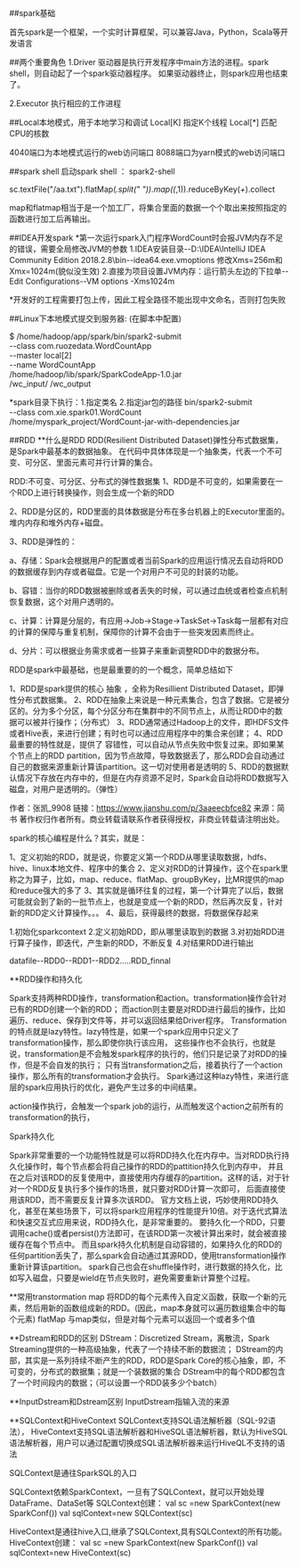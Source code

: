 ##spark基础

首先spark是一个框架，一个实时计算框架，可以兼容Java，Python，Scala等开发语言

##两个重要角色
1.Driver
驱动器是执行开发程序中main方法的进程。spark shell，则自动起了一个spark驱动器程序。
如果驱动器终止，则spark应用也结束了。

2.Executor
执行相应的工作进程

##Local本地模式，用于本地学习和调试
Local[K] 指定K个线程
Local[*] 匹配CPU的核数

4040端口为本地模式运行的web访问端口
8088端口为yarn模式的web访问端口

##spark shell
启动spark shell ： spark2-shell

 sc.textFile("/aa.txt").flatMap(_.split(" ")).map((_,1)).reduceByKey(_+_).collect
 
 map和flatmap相当于是一个加工厂，将集合里面的数据一个个取出来按照指定的函数进行加工后再输出。
 
##IDEA开发spark
*第一次运行spark入门程序WordCount时会报JVM内存不足的错误，需要全局修改JVM的参数
 1.IDEA安装目录--D:\IDEA\IntelliJ IDEA Community Edition 2018.2.8\bin--idea64.exe.vmoptions
 修改Xms=256m和Xmx=1024m(貌似没生效)
 2.直接为项目设置JVM内存：运行箭头左边的下拉单--Edit Configurations--VM options -Xms1024m
 
*开发好的工程需要打包上传，因此工程全路径不能出现中文命名，否则打包失败
 
##Linux下本地模式提交到服务器: (在脚本中配置)

$ /home/hadoop/app/spark/bin/spark2-submit \
--class com.ruozedata.WordCountApp \
--master local[2] \
--name WordCountApp \
/home/hadoop/lib/spark/SparkCodeApp-1.0.jar \
/wc_input/ /wc_output


*spark目录下执行：1.指定类名 2.指定jar包的路径
bin/spark2-submit \
--class com.xie.spark01.WordCount \
/home/myspark_project/WordCount-jar-with-dependencies.jar

##RDD
**什么是RDD
RDD(Resilient Distributed Dataset)弹性分布式数据集，是Spark中最基本的数据抽象。
在代码中具体体现是一个抽象类，代表一个不可变、可分区、里面元素可并行计算的集合。

RDD:不可变、可分区、分布式的弹性数据集
1、RDD是不可变的，如果需要在一个RDD上进行转换操作，则会生成一个新的RDD

2、RDD是分区的，RDD里面的具体数据是分布在多台机器上的Executor里面的。堆内内存和堆外内存+磁盘。

3、RDD是弹性的：

a、存储：Spark会根据用户的配置或者当前Spark的应用运行情况去自动将RDD的数据缓存到内存或者磁盘。它是一个对用户不可见的封装的功能。

b、容错：当你的RDD数据被删除或者丢失的时候，可以通过血统或者检查点机制恢复数据，这个对用户透明的。

c、计算：计算是分层的，有应用->Job->Stage->TaskSet->Task每一层都有对应的计算的保障与重复机制，保障你的计算不会由于一些突发因素而终止。

d、分片：可以根据业务需求或者一些算子来重新调整RDD中的数据分布。



RDD是spark中最基础，也是最重要的的一个概念，简单总结如下

1、RDD是spark提供的核心 抽象 ，全称为Resillient Distributed Dataset，即弹性分布式数据集。
2、RDD在抽象上来说是一种元素集合，包含了数据。它是被分区的。分为多个分区，每个分区分布在集群中的不同节点上，从而让RDD中的数据可以被并行操作；（分布式）
3、RDD通常通过Hadoop上的文件，即HDFS文件或者Hive表，来进行创建；有时也可以通过应用程序中的集合来创建；
4、RDD最重要的特性就是，提供了 容错性，可以自动从节点失败中恢复过来。即如果某个节点上的RDD partition，因为节点故障，导致数据丢了，那么RDD会自动通过自己的数据来源重新计算该partition。这一切对使用者是透明的
5、RDD的数据默认情况下存放在内存中的，但是在内存资源不足时，Spark会自动将RDD数据写入磁盘，对用户是透明的。（弹性）

作者：张凯_9908
链接：https://www.jianshu.com/p/3aaeecbfce82
来源：简书
著作权归作者所有。商业转载请联系作者获得授权，非商业转载请注明出处。


spark的核心编程是什么？其实，就是：

1、定义初始的RDD，就是说，你要定义第一个RDD从哪里读取数据，hdfs、hive、linux本地文件、程序中的集合
2、定义对RDD的计算操作，这个在spark里称之为算子，比如，map、reduce、flatMap、groupByKey，比MR提供的map和reduce强大的多了
3、其实就是循环往复的过程，第一个计算完了以后，数据可能就会到了新的一批节点上，也就是变成一个新的RDD，然后再次反复，针对新的RDD定义计算操作。。。
4、最后，获得最终的数据，将数据保存起来


1.初始化sparkcontext
2.定义初始RDD，即从哪里读取到的数据
3.对初始RDD进行算子操作，即迭代，产生新的RDD，不断反复
4.对结果RDD进行输出

datafile--RDD0--RDD1--RDD2.....RDD_finnal

**RDD操作和持久化

Spark支持两种RDD操作，transformation和action。transformation操作会针对已有的RDD创建一个新的RDD；
而action则主要是对RDD进行最后的操作，比如遍历、reduce、保存到文件等，并可以返回结果给Driver程序。
Transformation的特点就是lazy特性。lazy特性是，如果一个spark应用中只定义了transformation操作，那么即使你执行该应用，
这些操作也不会执行，也就是说，transformation是不会触发spark程序的执行的，他们只是记录了对RDD的操作，但是不会自发的执行；
只有当transformation之后，接着执行了一个action操作，那么所有的transformation才会执行。
Spark通过这种lazy特性，来进行底层的spark应用执行的优化，避免产生过多的中间结果。

action操作执行，会触发一个spark job的运行，从而触发这个action之前所有的transformation的执行，


Spark持久化

Spark非常重要的一个功能特性就是可以将RDD持久化在内存中。当对RDD执行持久化操作时，每个节点都会将自己操作的RDD的pattition持久化到内存中，
并且在之后对该RDD的反复使用中，直接使用内存缓存的partition。这样的话，对于针对一个RDD反复执行多个操作的场景，就只要对RDD计算一次即可，
后面直接使用该RDD，而不需要反复计算多次该RDD。
官方文档上说，巧妙使用RDD持久化，甚至在某些场景下，可以将spark应用程序的性能提升10倍。对于迭代式算法和快速交互式应用来说，RDD持久化，是非常重要的。
要持久化一个RDD，只要调用cache()或者persist()方法即可，在该RDD第一次被计算出来时，就会被直接缓存在每个节点中。
而且spark持久化机制是自动容错的，如果持久化的RDD的任何partition丢失了，那么spark会自动通过其源RDD，使用transformation操作重新计算该partition。
spark自己也会在shuffle操作时，进行数据的持久化，比如写入磁盘，只要是wield在节点失败时，避免需要重新计算整个过程。


**常用transtormation
map      将RDD的每个元素传入自定义函数，获取一个新的元素，然后用新的函数组成新的RDD。(因此，map本身就可以遍历数组集合中的每个元素)
flatMap  与map类似，但是对每个元素可以返回一个或者多个值



**Dstream和RDD的区别
DStream：Discretized Stream，离散流，Spark Streaming提供的一种高级抽象，代表了一个持续不断的数据流；
DStream的内部，其实是一系列持续不断产生的RDD，RDD是Spark Core的核心抽象，即，不可变的，分布式的数据集；就是一个装数据的集合
DStream中的每个RDD都包含了一个时间段内的数据；（可以设置一个RDD装多少个batch）

**InputDstream和Dstream区别
InputDstream指输入流的来源


**SQLContext和HiveContext
SQLContext支持SQL语法解析器（SQL-92语法），
HiveContext支持SQL语法解析器和HiveSQL语法解析器，默认为HiveSQL语法解析器，用户可以通过配置切换成SQL语法解析器来运行HiveQL不支持的语法

SQLContext是通往SparkSQL的入口

SQLContext依赖SparkContext，一旦有了SQLContext，就可以开始处理DataFrame、DataSet等
SQLContext创建：
   val sc =new SparkContext(new SparkConf())
   val sqlContext=new SQLContext(sc) 

HiveContext是通往hive入口,继承了SQLContext,具有SQLContext的所有功能。
HiveContext创建：
   val sc =new SparkContext(new SparkConf())
   val sqlContext=new HiveContext(sc) 




















 

